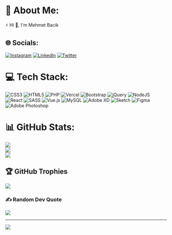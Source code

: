 # 💫 About Me:
⚡ Hi 👋, I'm Mehmet Bacik


## 🌐 Socials:
[![Instagram](https://img.shields.io/badge/Instagram-%23E4405F.svg?logo=Instagram&logoColor=white)](https://instagram.com/mehmetbacik) [![LinkedIn](https://img.shields.io/badge/LinkedIn-%230077B5.svg?logo=linkedin&logoColor=white)](https://linkedin.com/in/mehmetbacik) [![Twitter](https://img.shields.io/badge/Twitter-%231DA1F2.svg?logo=Twitter&logoColor=white)](https://twitter.com/mehmetbacikk) 

# 💻 Tech Stack:
![CSS3](https://img.shields.io/badge/css3-%231572B6.svg?style=plastic&logo=css3&logoColor=white) ![HTML5](https://img.shields.io/badge/html5-%23E34F26.svg?style=plastic&logo=html5&logoColor=white) ![PHP](https://img.shields.io/badge/php-%23777BB4.svg?style=plastic&logo=php&logoColor=white) ![Vercel](https://img.shields.io/badge/vercel-%23000000.svg?style=plastic&logo=vercel&logoColor=white) ![Bootstrap](https://img.shields.io/badge/bootstrap-%23563D7C.svg?style=plastic&logo=bootstrap&logoColor=white) ![jQuery](https://img.shields.io/badge/jquery-%230769AD.svg?style=plastic&logo=jquery&logoColor=white) ![NodeJS](https://img.shields.io/badge/node.js-6DA55F?style=plastic&logo=node.js&logoColor=white) ![React](https://img.shields.io/badge/react-%2320232a.svg?style=plastic&logo=react&logoColor=%2361DAFB) ![SASS](https://img.shields.io/badge/SASS-hotpink.svg?style=plastic&logo=SASS&logoColor=white) ![Vue.js](https://img.shields.io/badge/vuejs-%2335495e.svg?style=plastic&logo=vuedotjs&logoColor=%234FC08D) ![MySQL](https://img.shields.io/badge/mysql-%2300f.svg?style=plastic&logo=mysql&logoColor=white) ![Adobe XD](https://img.shields.io/badge/Adobe%20XD-470137?style=plastic&logo=Adobe%20XD&logoColor=#FF61F6) ![Sketch](https://img.shields.io/badge/Sketch-FFB387?style=plastic&logo=sketch&logoColor=black) 	![Figma](https://img.shields.io/badge/figma-%23F24E1E.svg?style=plastic&logo=figma&logoColor=white) ![Adobe Photoshop](https://img.shields.io/badge/adobephotoshop-%2331A8FF.svg?style=plastic&logo=adobephotoshop&logoColor=white)
# 📊 GitHub Stats:
![](https://github-readme-stats.vercel.app/api?username=mehmetbacik&theme=dark&hide_border=false&include_all_commits=false&count_private=false)<br/>
![](https://github-readme-streak-stats.herokuapp.com/?user=mehmetbacik&theme=dark&hide_border=false)<br/>
![](https://github-readme-stats.vercel.app/api/top-langs/?username=mehmetbacik&theme=dark&hide_border=false&include_all_commits=false&count_private=false&layout=compact)

## 🏆 GitHub Trophies
![](https://github-profile-trophy.vercel.app/?username=mehmetbacik&theme=radical&no-frame=false&no-bg=true&margin-w=4)

### ✍️ Random Dev Quote
![](https://quotes-github-readme.vercel.app/api?type=horizontal&theme=radical)

---
[![](https://visitcount.itsvg.in/api?id=mehmetbacik&icon=5&color=0)](https://visitcount.itsvg.in)

<!-- Proudly created with GPRM ( https://gprm.itsvg.in ) -->